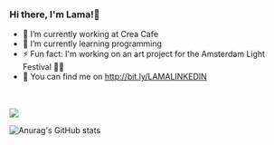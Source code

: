  


### Hi there, I'm Lama!👋       
    
- 🔭 I’m currently working at Crea Cafe                                                  
- 🌱 I’m currently learning programming 
- ⚡ Fun fact: I'm working on an art project for the Amsterdam Light Festival 👩‍🎨 
- 🧐 You can find me on http://bit.ly/LAMALINKEDIN 

<br>
<br>
<img align="center" src="https://github-readme-stats.vercel.app/api/top-langs/?username=LamaGharib&theme=vision-friendly-dark" />

![Anurag's GitHub stats](https://github-readme-stats.vercel.app/api?username=LamaGharib&show_icons=true&theme=vision-friendly-dark)




